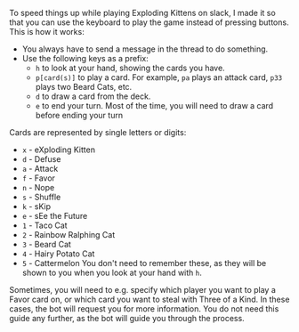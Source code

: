To speed things up while playing Exploding Kittens on slack, I made it so that you can use the keyboard to play the game instead of pressing buttons. This is how it works:
- You always have to send a message in the thread to do something.
- Use the following keys as a prefix:
    - `h` to look at your hand, showing the cards you have.
    - `p[card(s)]` to play a card. For example, `pa` plays an attack card, `p33` plays two Beard Cats, etc.
    - `d` to draw a card from the deck.
    - `e` to end your turn. Most of the time, you will need to draw a card before ending your turn

Cards are represented by single letters or digits:
- `x` - eXploding Kitten
- `d` - Defuse
- `a` - Attack
- `f` - Favor
- `n` - Nope
- `s` - Shuffle
- `k` - sKip
- `e` - sEe the Future
- `1` - Taco Cat
- `2` - Rainbow Ralphing Cat
- `3` - Beard Cat
- `4` - Hairy Potato Cat
- `5` - Cattermelon
You don't need to remember these, as they will be shown to you when you look at your hand with `h`.

Sometimes, you will need to e.g. specify which player you want to play a Favor card on, or which card you want to steal with Three of a Kind. In these cases, the bot will request you for more information. You do not need this guide any further, as the bot will guide you through the process.
